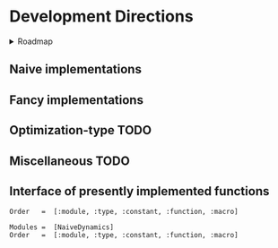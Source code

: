 # Development Directions

<details>
   <summary>Roadmap</summary>
   
## Roadmap
### Version 0.00.1
 [x] System instantiation for a generic method and object
 [x] Generic methods, structures, and types to establish an architecture --grtting there
 [x] Separated Testing module
 [x] Generation of a simulation system from generic generator functions
 [x] Generic simulation
 [x] Profiling of a generic simulation and the MDInput?
 [x] Invert generate_object and collect_objects to reduce allocations and prevent having to write messy ass logic that collates elements of object into vectors of object_collection
 [x] Lewrn how to initialize objectCollections in 1 step where they are initialized  and the method of filling is dependent on the type of object, not the collection.
 [x] I think maybe i should not break out the logic for generateposition from collect_objects because doing so might be annoying?
 [x] Threads.@spawn velocityfill position fill ---- that's excessive, no
 [x] Get rid of GenericCollector, toss it into the GenericSystem? No, it's just an initialization. But can pull the initial number of atoms from MDInput


### Version 0.00.2
 [x] From initialization of a genericObjectCollection, or the function call of a simulation, generate a pairlist of every unique pair. Hoepfully design this function to be extensible to any number of unique groupings, rather than only pairs -- yes but only with a library
 [x] Vectorize unique pairs, just for shits, giggles,  and curiosity testing? --- no, julian for loops may be faster than vectorized process
 [x] Refactor of GenericObjectCollection and functions to be a single array filled with typed arrays as fields, rather than an object with several attached arrays, so more continuity in data --- no, StructArrays.jl doesnt work or doesnt make sense to me
 [x] Following GOC Refactor,  consider if math should be done on the arrays of GenericObjectCollection, or if the values at start should be copied to smaller arrays that contain only the details pertinent to a given calculation. For now, i think no. It shouldnt be too much of a fuss to create a memory minimal version later, one that copies and cuts out unrelevant information for the sake of parallelization
 [x] Use DataFrames or another package (https://discourse.julialang.org/t/matrix-column-row-labelling/84064/3) for the purpose of assigning labels to the arrays of ObJectCollection, so that code can either call the right subfield by name or by index, rather than index alone and depending on the user to intuit the right name
 [x] (Get the docs working)
 [x] Get a commentaries/notes doc going in the docs pages. Maybe blog style
 [x] Microbenchmarking of the old genericobjectvollection vs the dataframe one and whether simulate! needs to have the coords and vectors extracted out of it
 [x] Implementstion of a lennard jones potential for generi. Particles
 [x] In simulate!, before the step iterator, we need a section to precalculate values and initialize vectors ---- ??, they are already initialized, weirdo
 [x] To gnericobjectcolelction add radius vector, potential, force
 [x] NaivePairlist algorithm
 [x] Modify the nested logger function by passing it each local variable that it needs to use
 [x] Add a pruner to positions for ones too close at initialization
 [x] Make the pruner time stable
 [x] Set makie work craft into its own module so we dont ask the guthub action to precompile NaiveDynamics when it doesnt have a visualization routine
 [] Why does ci.yml exist? What does it aim to do?
 [x] Change ci.yml to avoid indicating OS interoperability
 [x] Cutdown on the slop in Simulator
 [] develop independent methods for MVec  until and unless nonindexable SVec's start winning
 [] improve naming for Vec3D and Stat(ic)?Vec3D
 [] NaiveLennardJones based on MVec
 [] NaiveCoulomb based on MVec
 [x] Naive Logging and storage of data as a text file by snapshotting the whole struct~~
 [x] change structuring, so that the object collection is not nested within misc structs
      get rid of the name pile at the start of simulate!()
      simulate takes 3 arguments, a collector, a collection, and the simSpecs, where type dispatch is based around the type of the SimSpecs, if it is a VerletVel or otherwise integrator
      add documentation to describe the arguments for simulate!(), as objectcollection will be shortened to sys, collector to clct and simulationspecification will just be spec
 [] update simulate!() and object collection so that the force is the force of the current step, so that for a logg of position and force, the listed force sum is the force that (along with velocity and other methods) that caused the particles to change positions between the previous step and the current step
 [] get rid of dumloop_product!() as it is just an unnecessary composite of larger pieces
 [x] GLMakie integration and MP4 deliverable for data analysis

### Version 0.00.3
 [] Improve design of the Logger to be compatible with makie
 [x] Github work flow for a private uhh workspace
 [x] Github based integrations of the code at start and endpoints
 [] Figure out how to start getting test coverage and using formal unit testing procedures
 [] Wrap custome types in functions so that a user can call a function and assign labeled arguments (eg "duration=10"), rather than having nameless and ordered fields
 [] (These wrapper functions may also contain side logic for checking inputs are correct as well as the actual logic to be done on the particular system, as shown in Molly.setup)
 [] Output logfile with modification of the set up routine to allow the user to add in a place and a type of output, but defaulting to a generic
 [x] Random generation for each component. Check that this works
 [] Aqua.jl
 [] Consider putting in architecture to read data from input files so we can test coverage with fixed values and analyze for changes with feature development.
 [] add several Naive implementations
 [] For instance, sigma6th and sigma12 should be calculated prior to simulation for each unique radius of objects in our objectcollection --- lord willing the compiler will do this at compile time, but i trust nothing and no one.
 [] check the naive unique pairs function for correctness. I was kinda just throwing stuff at a wall to see if it worked
 [] fix precision bug where the precision selected by the user is actually the precision applied throughout
 [] (Get test coverage working and automated with each commit)
 [] Fix position recording so that the simulation can be logged for a user specified number of runs
 [] add pre-sim warmup so that the system can fall back to push!() objCollection at each step if the number of steps and the chunk_length are in disalignment.
 [x] fix bug in simulation recorder where the chunk_index has to be updated inside the for each step loop. when placed inside the record_simulation if statement, then the value will be reset by simulate!() to it's initial definition value each step, even if the place where the value was defined as '2' sits outside of the stepper loop. this could be automagically fixed when we move to more direct function arguments rather than the equivalency pile up top.
 [] fix velocity verlet to prevent velocity from depreciating for no reason. most likely, the velocity values are being overwritten by intermediates, which are based on forces. as forces tend to zero, so shall intermediates and velocities. or the force is just whacked up. not sure!
 [] use for each fill!() for all instances of IntermediateVector = DataVector
 [] allow record_video() to have user input for the frame recording interval. do this by pushing every multiple of frameInterval to the positions vector


### Version 0.00.4
 [] Improve the boundary_reflect!() in some way to either reduce frequency of checking (pair list), use an aligned array(s) to broadcast that checks in a single statement rather than 6 if statements, convert wall actions into a potential,something else, or all of the above. At leat make it Naive+ rather than just Naive.
 [] Research how boundary conditions are set so as to avoid assessing the value of every particle to see if it exists in the box or not at each time step
 [] optimize naive implementations so that they dont endlessly allocate temporary values and obtain pre-allocated overwrite spaces prior to entering the for-each-step loop
 [] maybe even create a few fancy implementations or Naive+ Naive++ 
 [] integrate tree based neighbor finding
 [] modify the makie extension with the advice posted on their documentation https://docs.makie.org/stable/explanations/recipes#Full-recipes-with-the-@recipe-macro
 [] fix makie extension so that I don't have to load in GLMakie and all of it's dependencies every single time.
 [] fix up collection.current step and how it is updated inside of simulate!(). it is silly to have to allocate a vector filled with the same data point for each particle at every step. But also, is it really a big deal?
 [] organize helpGwen.md
 [] test out and redevelop struct of arrays of arrays for the Log of ObjectCollections and get a write up on how it's going. it went poorly last time and I am not certain why and I would have to manually search the diary to see if I wrote anything. and maybe i wrote nothign
 [] integrate the julian testing packages as part of a refactor to make naming consistent but also make it easier. for instance, I keep mispelling simLog as simlog when simlog works absolutely fine and syslog might make more sense. or just log.
 [] find documentation bug


### Version 0.00.5
 [] Momentum calculations for particles of a selectable and variable radius radius so they bounce against each other for Newtonian-based simulation
 [] Makie rendering / Refactor Makie extension to depict the variable radii of the particles
 [] Measure energy conservation, explore how it evolves
 [] Analyze how to improve the oneloop simulation, write-up in devdiary, investigate why allocation crazy
 [] By lazyarrays?
 [] By ArrayFire, non julian kernel abstraction library?
 [] By replacing GenericObjColl with a vector of Tuples that contain alll of the information? Maintain broadcasting functionality by a vector of tuples of numbers, M/SVectors of numbers, and strings
Version
 [] Should the component forces LJ, Coulomb etc. be dumped at the very end of each step, given that they are completely recomputed in the next step based on the old situation, rather than additive?


### Version 0.01
 [x] Changename from NaiveMD to NaiveDynamics
 [] System initialization from an input file, from a hand constructed input
 [] Definition of a simple particle
 [x] Velocity verlet-based calcuation of stepwise forces, velocities, and positions
 [x] Modeling of spheroids with a lennard jones potential
 [] Logging of velocity and position (and any other dynamic property) at a selectable interval
 [] Particle in a well simulation where the box does something based on the particles being equal or less than a constant distance too close to the wall
 [] Render spheres bouncing against each other in a prism

### Version 0.02
 [] Naive construction of required and assumed unit definitions or importation of unitful.jl for Atom and AtomCollection
 []
</details>

## Naive implementations

## Fancy implementations

## Optimization-type TODO

## Miscellaneous TODO



## Interface of presently implemented functions
```@index
Order   =  [:module, :type, :constant, :function, :macro]
```

```@autodocs
Modules =  [NaiveDynamics]
Order   =  [:module, :type, :constant, :function, :macro]
```